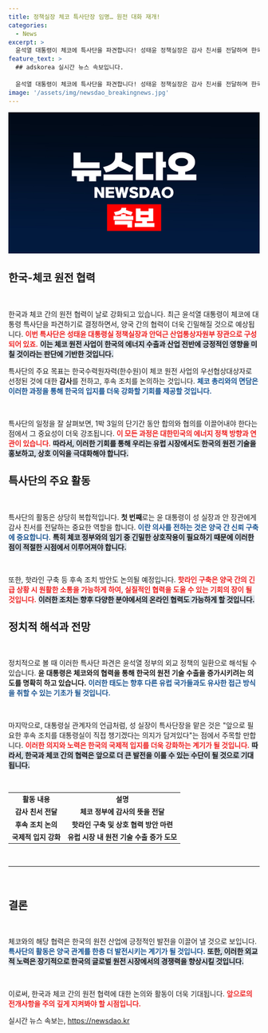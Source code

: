 ```yaml
---
title: 정책실장 체코 특사단장 임명… 원전 대화 재개!
categories:
  - News
excerpt: >
  윤석열 대통령이 체코에 특사단을 파견합니다! 성태윤 정책실장은 감사 친서를 전달하며 한국 수력원자력의 원전 사업 성공을 돕기 위한 첫걸음을 내딛습니다. 이 특별한 만남의 결과는? 클릭하고 확인하세요!
feature_text: >
  ## adskorea 실시간 뉴스 속보입니다.

  윤석열 대통령이 체코에 특사단을 파견합니다! 성태윤 정책실장은 감사 친서를 전달하며 한국 수력원자력의 원전 사업 성공을 돕기 위한 첫걸음을 내딛습니다. 이 특별한 만남의 결과는? 클릭하고 확인하세요!
image: '/assets/img/newsdao_breakingnews.jpg'
---
```


<p><img src="/assets/img/newsdao_breakingnews.jpg" alt="adskorea 속보" /></p>

<h2 data-ke-size="size26">한국-체코 원전 협력</h2> 

<p data-ke-size="size16">&nbsp;</p>

<p>한국과 체코 간의 원전 협력이 날로 강화되고 있습니다. 최근 윤석열 대통령이 체코에 대통령 특사단을 파견하기로 결정하면서, 양국 간의 협력이 더욱 긴밀해질 것으로 예상됩니다. <b><span style="color: #ee2323;">이번 특사단은 성태윤 대통령실 정책실장과 안덕근 산업통상자원부 장관으로 구성되어 있죠.</span></b> <b><span style="background-color: #21538527;">이는 체코 원전 사업이 한국의 에너지 수출과 산업 전반에 긍정적인 영향을 미칠 것이라는 판단에 기반한 것입니다.</span></b></p>

<p>특사단의 주요 목표는 한국수력원자력(한수원)이 체코 원전 사업의 우선협상대상자로 선정된 것에 대한 <b>감사</b>를 전하고, 후속 조치를 논의하는 것입니다. <b><span style="color: #1a5490;">체코 총리와의 면담은 이러한 과정을 통해 한국의 입지를 더욱 강화할 기회를 제공할 것입니다.</span></b> </p>

<p data-ke-size="size16">&nbsp;</p>

<p>특사단의 일정을 잘 살펴보면, 1박 3일의 단기간 동안 합의와 협의를 이끌어내야 한다는 점에서 그 중요성이 더욱 강조됩니다. <b><span style="color: #ee2323;">이 모든 과정은 대한민국의 에너지 정책 방향과 연관이 있습니다.</span></b> <b><span style="background-color: #21538527;">따라서, 이러한 기회를 통해 우리는 유럽 시장에서도 한국의 원전 기술을 홍보하고, 상호 이익을 극대화해야 합니다.</span></b></p>

<h2 data-ke-size="size26">특사단의 주요 활동</h2>

<p data-ke-size="size16">&nbsp;</p>

<p>특사단의 활동은 상당히 복합적입니다. <b>첫 번째</b>로는 윤 대통령이 성 실장과 안 장관에게 감사 친서를 전달하는 중요한 역할을 합니다. <b><span style="color: #1a5490;">이란 의사를 전하는 것은 양국 간 신뢰 구축에 중요합니다.</span></b> <b><span style="background-color: #21538527;">특히 체코 정부와의 임기 중 긴밀한 상호작용이 필요하기 때문에 이러한 점이 적절한 시점에서 이루어져야 합니다.</span></b></p>

<p data-ke-size="size16">&nbsp;</p>

<p>또한, 핫라인 구축 등 후속 조치 방안도 논의될 예정입니다. <b><span style="color: #ee2323;">핫라인 구축은 양국 간의 긴급 상황 시 원활한 소통을 가능하게 하여, 실질적인 협력을 도울 수 있는 기회의 장이 될 것입니다.</span></b> <b><span style="background-color: #21538527;">이러한 조치는 향후 다양한 분야에서의 온라인 협력도 가능하게 할 것입니다.</span></b></p>

<h2 data-ke-size="size26">정치적 해석과 전망</h2>

<p data-ke-size="size16">&nbsp;</p>

<p>정치적으로 볼 때 이러한 특사단 파견은 윤석열 정부의 외교 정책의 일환으로 해석될 수 있습니다. <b>윤 대통령은 체코와의 협력을 통해 한국의 원전 기술 수출을 증가시키려는 의도를 명확히 하고 있습니다.</b> <b><span style="color: #1a5490;">이러한 태도는 향후 다른 유럽 국가들과도 유사한 접근 방식을 취할 수 있는 기초가 될 것입니다.</span></b> </p>

<p data-ke-size="size16">&nbsp;</p>

<p>마지막으로, 대통령실 관계자의 언급처럼, 성 실장이 특사단장을 맡은 것은 "앞으로 필요한 후속 조치를 대통령실이 직접 챙기겠다는 의지가 담겨있다"는 점에서 주목할 만합니다. <b><span style="color: #ee2323;">이러한 의지와 노력은 한국의 국제적 입지를 더욱 강화하는 계기가 될 것입니다.</span></b> <b><span style="background-color: #21538527;">따라서, 한국과 체코 간의 협력은 앞으로 더 큰 발전을 이룰 수 있는 수단이 될 것으로 기대됩니다.</span></b> </p>

<p data-ke-size="size16">&nbsp;</p>

<table style="width: 100%; border-collapse: collapse;"> 
    <tr> 
        <td style="text-align: center; height: 17px;"><b>활동 내용</b></td> 
        <td style="text-align: center; height: 17px;"><b>설명</b></td>
    </tr> 
    <tr> 
        <td style="text-align: center; height: 17px;"><b>감사 친서 전달</b></td> 
        <td style="text-align: center; height: 17px;"><b>체코 정부에 감사의 뜻을 전달</b></td> 
    </tr> 
    <tr> 
        <td style="text-align: center; height: 17px;"><b>후속 조치 논의</b></td> 
        <td style="text-align: center; height: 17px;"><b>핫라인 구축 및 상호 협력 방안 마련</b></td> 
    </tr> 
    <tr> 
        <td style="text-align: center; height: 17px;"><b>국제적 입지 강화</b></td> 
        <td style="text-align: center; height: 17px;"><b>유럽 시장 내 원전 기술 수출 증가 도모</b></td> 
    </tr> 
</table> 

<p data-ke-size="size16">&nbsp;</p>

<hr> 

<p data-ke-size="size16">&nbsp;</p> 

<h2 data-ke-size="size26">결론</h2>

<p data-ke-size="size16">&nbsp;</p>

<p>체코와의 해당 협력은 한국의 원전 산업에 긍정적인 발전을 이끌어 낼 것으로 보입니다. <b><span style="color: #1a5490;">특사단의 활동은 양국 관계를 한층 더 발전시키는 계기가 될 것입니다.</span></b> <b><span style="background-color: #21538527;">또한, 이러한 외교적 노력은 장기적으로 한국의 글로벌 원전 시장에서의 경쟁력을 향상시킬 것입니다.</span></b></p>

<p data-ke-size="size16">&nbsp;</p> 

<p>이로써, 한국과 체코 간의 원전 협력에 대한 논의와 활동이 더욱 기대됩니다. <b><span style="color: #ee2323;">앞으로의 전개사항을 주의 깊게 지켜봐야 할 시점입니다.</span></b></p>
실시간 뉴스 속보는, <a href="https://newsdao.kr" rel="dofollow">https://newsdao.kr</a>


